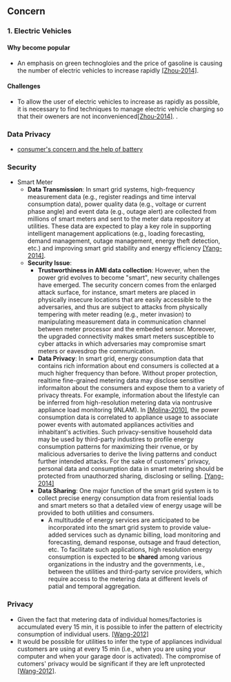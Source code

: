 ## Concern

### 1. Electric Vehicles

#### Why become popular
- An emphasis on green technogloies and the price of gasoline is causing the number of electric vehicles to increase rapidly [[Zhou-2014]](http://arxiv.org/ftp/arxiv/papers/1402/1402.2489.pdf). 

#### Challenges
- To allow the user of electric vehicles to increase as rapidly as possible, it is necessary to find techniques to manage electric vehicle charging so that their oweners are not inconvenienced[[Zhou-2014]](http://arxiv.org/ftp/arxiv/papers/1402/1402.2489.pdf). . 

### Data Privacy
- [consumer's concern and the help of battery](http://spectrum.ieee.org/energy/the-smarter-grid/privacy-on-the-smart-grid)

### Security
- Smart Meter
  - **Data Transmission**: In smart grid systems, high-frequency measurement data (e.g., register readings and time interval consumption data), power quality data (e.g., voltage or current phase angle) and event data (e.g., outage alert) are collected from millions of smart meters and sent to the meter data repository at utilities. These data are expected to play a key role in supporting intelligent management applications (e.g., loading forecasting, demand management, outage management, energy theft detection, etc.) and improving smart grid stability and energy efficiency [[Yang-2014]](http://ieeexplore.ieee.org/xpl/login.jsp?tp=&arnumber=7007759&url=http%3A%2F%2Fieeexplore.ieee.org%2Fxpls%2Fabs_all.jsp%3Farnumber%3D7007759). 
  - **Security Issue**: 
    - **Trustworthiness in AMI data collection**: However, when the power grid evolves to become "smart", new security challenges have emerged. The security concern comes from the enlarged attack surface, for instance, smart meters are placed in physically insecure locations that are easily accessible to the adversaries, and thus are subject to attacks from physically tempering with meter reading (e.g., meter invasion) to manipulating measurement data in communication channel between meter processor and the embeded sensor. Moreover, the upgraded connectivity makes smart meters susceptible to cyber attacks in which adversaries may compromise smart meters or eavesdrop the communication.
    - **Data Privacy**: In smart grid, energy consumption data that contains rich information about end consumers is collected at a much higher frequency than before. Without proper protection, realtime fine-grained metering data may disclose sensitive informaiton about the consumers and expose them to a variety of privacy threats. For example, information about the lifestyle can be inferred from high-resolution metering data via nontrusive appliance load monitoring 9NLAM). In [[Molina-2010]](http://dl.acm.org/citation.cfm?id=1878446), the power consumption data is correlated to appliance usage to associate power events with automated appliances activities and inhabitant's activities. Such privacy-sensitive household data may be used by third-party industires to profile energy consumption patterns for maximizing their rvenue, or by malicious adversaries to derive the living patterns and conduct further intended attacks. For the sake of customers' privacy, personal data and consumption data in smart metering should be protected from unauthorzed sharing, disclosing or selling. [[Yang-2014]](http://ieeexplore.ieee.org/xpl/login.jsp?tp=&arnumber=7007759&url=http%3A%2F%2Fieeexplore.ieee.org%2Fxpls%2Fabs_all.jsp%3Farnumber%3D7007759)
    - **Data Sharing**: One major function of the smart grid system is to collect precise energy consumption data from resiential loads and smart meters so that a detailed view of energy usage will be provided to both utilities and consumers.
      - A multitudde of energy services are anticipated to be incorporated into the smart grid system to provide value-added services such as dynamic billing, load monitoring and forecasting, demand response, outsage and fraud detection, etc. To facilitate such applications, high resolution energy consumption is expected to be **shared** among various organizations in the industry and the governments, i.e., between the utilities and third-party service providers, which require access to the metering data at different levels of patial and temporal aggregation.


### Privacy
- Given the fact that metering data of individual homes/factories is accumulated every 15 min, it is possible to infer the pattern of electricity consumption of individual users. [[Wang-2012]](http://ieeexplore.ieee.org/stamp/stamp.jsp?arnumber=6203629)
- It would be possible for utilities to infer the type of appliances individual customers are using at every 15 min (i.e., when you are using your computer and when your garage door is activated). The compromise of cutomers' privacy would be significant if they are left unprotected [[Wang-2012]](http://ieeexplore.ieee.org/stamp/stamp.jsp?arnumber=6203629). 
